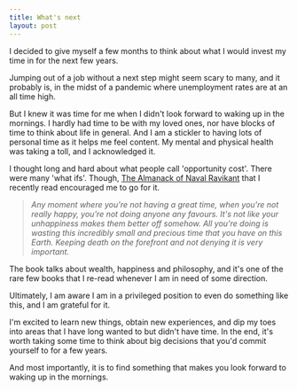 ```yaml
---
title: What's next
layout: post
---
```


I decided to give myself a few months to think about what I would invest my time in for the next few years.

Jumping out of a job without a next step might seem scary to many, and it probably is, in the midst of a pandemic where unemployment rates are at an all time high.

But I knew it was time for me when I didn't look forward to waking up in the mornings. I hardly had time to be with my loved ones, nor have blocks of time to think about life in general. And I am a stickler to having lots of personal time as it helps me feel content. My mental and physical health was taking a toll, and I acknowledged it.

I thought long and hard about what people call 'opportunity cost'. There were many 'what ifs'. Though, <a href="https://www.navalmanack.com/">The Almanack of Naval Ravikant</a> that I recently read encouraged me to go for it. 

> <i>Any moment where you're not having a great time, when you're not really happy, you're not doing anyone any favours. It's not like your unhappiness makes them better off somehow. All you're doing is wasting this incredibly small and precious time that you have on this Earth. Keeping death on the forefront and not denying it is very important.</i>

The book talks about wealth, happiness and philosophy, and it's one of the rare few books that I re-read whenever I am in need of some direction.

Ultimately, I am aware I am in a privileged position to even do something like this, and I am grateful for it.

I'm excited to learn new things, obtain new experiences, and dip my toes into areas that I have long wanted to but didn't have time. In the end, it's worth taking some time to think about big decisions that you'd commit yourself to for a few years.

And most importantly, it is to find something that makes you look forward to waking up in the mornings.